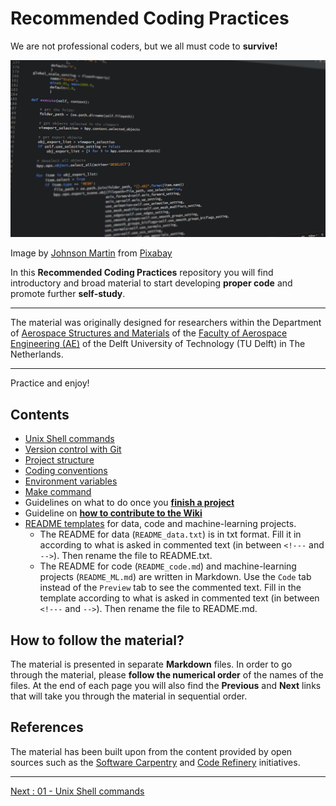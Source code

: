 # Recommended Coding Practices

We are not professional coders, but we all must code to **survive!** 

![code-1084923_1280](uploads/857a7670be55fd972ab8b9b91a40b973/code-1084923_1280.png)

Image by [Johnson Martin](https://pixabay.com/users/johnsonmartin-724525/?utm_source=link-attribution&amp;utm_medium=referral&amp;utm_campaign=image&amp;utm_content=1084923") from [Pixabay](https://pixabay.com/?utm_source=link-attribution&amp;utm_medium=referral&amp;utm_campaign=image&amp;utm_content=1084923)

In this **Recommended Coding Practices** repository you will find introductory and broad material to start developing **proper code** and promote further **self-study**. 

_______________________

The material was originally designed for researchers within the Department of [Aerospace Structures and Materials](https://www.tudelft.nl/lr/organisatie/afdelingen/aerospace-structures-and-materials) of the [Faculty of Aerospace Engineering (AE)](https://www.tudelft.nl/en/ae) of the Delft University of Technology (TU Delft) in The Netherlands. 
________________________

Practice and enjoy!

## Contents

- [Unix Shell commands](https://github.com/HeatherAn/recommended-coding-practices/blob/main/01-Unix-Shell-Commands.md)
- [Version control with Git](https://github.com/HeatherAn/recommended-coding-practices/blob/main/03-Version-Control-with-Git.md)
- [Project structure](https://github.com/HeatherAn/recommended-coding-practices/blob/main/09-Project-Structure.md)
- [Coding conventions](https://github.com/HeatherAn/recommended-coding-practices/blob/main/10-Coding-Conventions.md)  
- [Environment variables](Environment-Variables) 
- [Make command](Make-Command)
- Guidelines on what to do once you [**finish a project**](What-to-do-once-I-finish)  
- Guideline on [**how to contribute to the Wiki**](How-to-Change-the-Wiki)  
- [README templates](https://github.com/HeatherAn/recommended-coding-practices/tree/main/templates) for data, code and machine-learning projects.  
    * The README for data (`README_data.txt`) is in txt format. Fill it in according to what is asked in commented text (in between `<!---` and `-->`). Then rename the file to README.txt.   
    * The README for code (`README_code.md`) and machine-learning projects (`README_ML.md`) are written in Markdown. Use the `Code` tab instead of the `Preview` tab to see the commented text. Fill in the template according to what is asked in commented text (in between `<!---` and `-->`). Then rename the file to README.md.    



## How to follow the material?

The material is presented in separate **Markdown** files. In order to go through the material, please **follow the numerical order** of the names of the files. At the end of each page you will also find the **Previous** and **Next** links that will take you through the material in sequential order.


## References

The material has been built upon from the content provided by open sources such as the [Software Carpentry](https://software-carpentry.org/) and [Code Refinery](https://coderefinery.org/) initiatives.

_________________________

[Next     : 01 - Unix Shell commands](https://github.com/HeatherAn/recommended-coding-practices/blob/main/01-Unix-Shell-Commands.md)